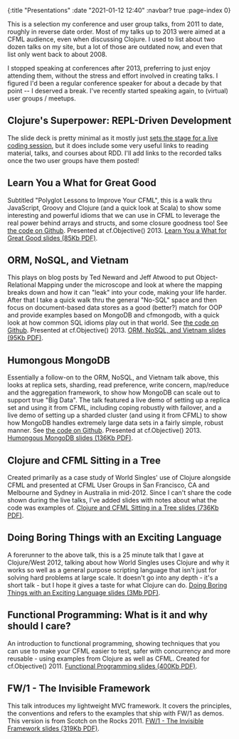 {:title "Presentations"
 :date "2021-01-12 12:40"
 :navbar? true
 :page-index 0}

This is a selection my conference and user group talks, from 2011 to date, roughly in reverse date order. Most of my talks up to 2013 were aimed at a CFML audience, even when discussing Clojure. I used to list about two dozen talks on my site, but a lot of those are outdated now, and even that list only went back to about 2008.

I stopped speaking at conferences after 2013, preferring to just enjoy attending them, without the stress and effort involved in creating talks. I figured I'd been a regular conference speaker for about a decade by that point -- I deserved a break. I've recently started speaking again, to (virtual) user groups / meetups.

Clojure's Superpower: REPL-Driven Development
---
The slide deck is pretty minimal as it mostly just [sets the stage for a live coding session](https://corfield.org/articles/REPL-Driven-Development.pdf), but it does include some very useful links to reading material, talks, and courses about RDD. I'll add links to the recorded talks once the two user groups have them posted!

Learn You a What for Great Good
---
Subtitled "Polyglot Lessons to Improve Your CFML", this is a walk thru JavaScript, Groovy and Clojure (and a quick look at Scala) to show some interesting and powerful idioms that we can use in CFML to leverage the real power behind arrays and structs, and some closure goodness too! See [the code on Github](https://github.com/seancorfield/cfo2013/). Presented at cf.Objective() 2013. [Learn You a What for Great Good slides (85Kb PDF)](https://corfield.org/articles/polyglot.pdf).

ORM, NoSQL, and Vietnam
---
This plays on blog posts by Ted Neward and Jeff Atwood to put Object-Relational Mapping under the microscope and look at where the mapping breaks down and how it can "leak" into your code, making your life harder. After that I take a quick walk thru the general "No-SQL" space and then focus on document-based data stores as a good (better?) match for OOP and provide examples based on MongoDB and cfmongodb, with a quick look at how common SQL idioms play out in that world. See [the code on Github](https://github.com/seancorfield/cfo2013/). Presented at cf.Objective() 2013. [ORM, NoSQL, and Vietnam slides (95Kb PDF)](https://corfield.org/articles/ORM.pdf).

Humongous MongoDB
---
Essentially a follow-on to the ORM, NoSQL, and Vietnam talk above, this looks at replica sets, sharding, read preference, write concern, map/reduce and the aggregation framework, to show how MongoDB can scale out to support true "Big Data". The talk featured a live demo of setting up a replica set and using it from CFML, including coping robustly with failover, and a live demo of setting up a sharded cluster (and using it from CFML) to show how MongoDB handles extremely large data sets in a fairly simple, robust manner. See [the code on Github](https://github.com/seancorfield/cfo2013/). Presented at cf.Objective() 2013. [Humongous MongoDB slides (136Kb PDF)](https://corfield.org/articles/humongous.pdf).

Clojure and CFML Sitting in a Tree
---
Created primarily as a case study of World Singles' use of Clojure alongside CFML and presented at CFML User Groups in San Francisco, CA and Melbourne and Sydney in Australia in mid-2012. Since I can't share the code shown during the live talks, I've added slides with notes about what the code was examples of. [Clojure and CFML Sitting in a Tree slides (736Kb PDF)](https://corfield.org/articles/WorldSinglesWeb.pdf).

Doing Boring Things with an Exciting Language
---
A forerunner to the above talk, this is a 25 minute talk that I gave at Clojure/West 2012, talking about how World Singles uses Clojure and why it works so well as a general purpose scripting language that isn't just for solving hard problems at large scale. It doesn't go into any depth - it's a short talk - but I hope it gives a taste for what Clojure can do. [Doing Boring Things with an Exciting Language slides (3Mb PDF)](https://github.com/seancorfield/clojurewest2012-slides/blob/master/Corfield-Boring.pdf?raw=true).

Functional Programming: What is it and why should I care?
---
An introduction to functional programming, showing techniques that you can use to make your CFML easier to test, safer with concurrency and more reusable - using examples from Clojure as well as CFML. Created for cf.Objective() 2011. [Functional Programming slides (400Kb PDF)](https://corfield.org/articles/functional-notes.pdf).

FW/1 - The Invisible Framework
---
This talk introduces my lightweight MVC framework. It covers the principles, the conventions and refers to the examples that ship with FW/1 as demos. This version is from Scotch on the Rocks 2011. [FW/1 - The Invisible Framework slides (319Kb PDF)](https://corfield.org/articles/fw1.pdf).
